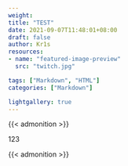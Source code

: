 ```yaml
---
weight:
title: "TEST"
date: 2021-09-07T11:48:01+08:00
draft: false
author: Kr1s
resources:
- name: "featured-image-preview"
  src: "twitch.jpg"

tags: ["Markdown", "HTML"]
categories: ["Markdown"]

lightgallery: true
---
```


{{< admonition >}}

123

{{< admonition >}}